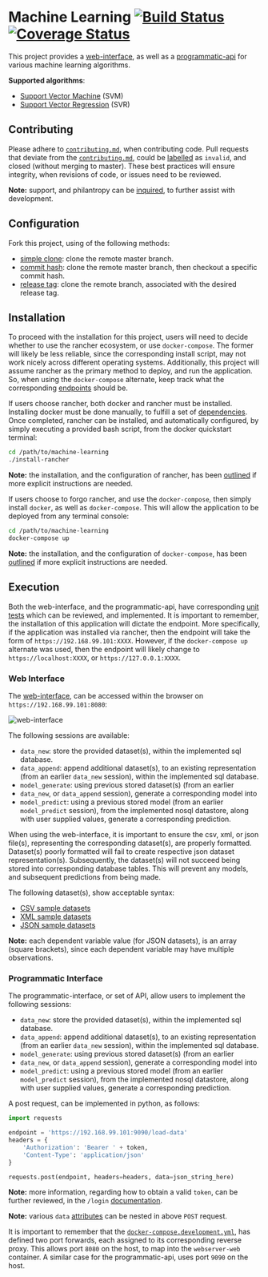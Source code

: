 # Machine Learning [![Build Status](https://travis-ci.org/jeff1evesque/machine-learning.svg?branch=master)](https://travis-ci.org/jeff1evesque/machine-learning) [![Coverage Status](https://coveralls.io/repos/github/jeff1evesque/machine-learning/badge.svg?branch=master)](https://coveralls.io/github/jeff1evesque/machine-learning?branch=master)

This project provides a [web-interface](https://github.com/jeff1evesque/machine-learning/blob/master/README.md#web-interface),
 as well as a [programmatic-api](https://github.com/jeff1evesque/machine-learning/blob/master/README.md#programmatic-interface)
 for various machine learning algorithms.

**Supported algorithms**:

- [Support Vector Machine](https://en.wikipedia.org/wiki/Support_vector_machine) (SVM)
- [Support Vector Regression](https://en.wikipedia.org/wiki/Support_vector_machine#Regression) (SVR)

## Contributing

Please adhere to [`contributing.md`](https://github.com/jeff1evesque/machine-learning/blob/master/contributing.md),
 when contributing code. Pull requests that deviate from the
 [`contributing.md`](https://github.com/jeff1evesque/machine-learning/blob/master/contributing.md),
 could be [labelled](https://github.com/jeff1evesque/machine-learning/labels)
 as `invalid`, and closed (without merging to master). These best practices
 will ensure integrity, when revisions of code, or issues need to be reviewed.

**Note:** support, and philantropy can be [inquired](https://jeff1evesque.github.io/machine-learning.docs/latest/html/contribution/support),
 to further assist with development.

## Configuration

Fork this project, using of the following methods:

- [simple clone](https://jeff1evesque.github.io/machine-learning.docs/latest/html/configuration/setup-clone.html#simple-clone):
 clone the remote master branch.
- [commit hash](https://jeff1evesque.github.io/machine-learning.docs/latest/html/configuration/setup-clone.html#commit-hash):
 clone the remote master branch, then checkout a specific commit hash.
- [release tag](https://jeff1evesque.github.io/machine-learning.docs/latest/html/configuration/setup-clone.html#release-tag):
 clone the remote branch, associated with the desired release tag.

## Installation

To proceed with the installation for this project, users will need to decide
whether to use the rancher ecosystem, or use `docker-compose`. The former will
likely be less reliable, since the corresponding install script, may not work
nicely across different operating systems. Additionally, this project will
assume rancher as the primary method to deploy, and run the application. So,
when using the `docker-compose` alternate, keep track what the corresponding
[endpoints](https://github.com/jeff1evesque/machine-learning/blob/master/README.md#execution)
should be.

If users choose rancher, both docker and rancher must be installed.
Installing docker must be done manually, to fulfill a set of [dependencies](https://jeff1evesque.github.io/machine-learning.docs/latest/html/installation/dependencies.html).
Once completed, rancher can be installed, and automatically configured, by simply
executing a provided bash script, from the docker quickstart terminal:

```bash
cd /path/to/machine-learning
./install-rancher
```

**Note:** the installation, and the configuration of rancher, has been [outlined](https://jeff1evesque.github.io/machine-learning.docs/latest/html/installation/rancher.html)
if more explicit instructions are needed.

If users choose to forgo rancher, and use the `docker-compose`, then simply
install `docker`, as well as `docker-compose`. This will allow the application
to be deployed from any terminal console:

```bash
cd /path/to/machine-learning
docker-compose up
```

**Note:** the installation, and the configuration of `docker-compose`, has been [outlined](https://jeff1evesque.github.io/machine-learning.docs/latest/html/installation/docker-compose.html)
if more explicit instructions are needed.

## Execution

Both the web-interface, and the programmatic-api, have corresponding
 [unit tests](https://github.com/jeff1evesque/machine-learning/blob/master/doc/test/pytest.rst)
 which can be reviewed, and implemented. It is important to remember,
 the installation of this application will dictate the endpoint. More
 specifically, if the application was installed via rancher, then the
 endpoint will take the form of `https://192.168.99.101:XXXX`. However,
 if the `docker-compose up` alternate was used, then the endpoint will
 likely change to `https://localhost:XXXX`, or `https://127.0.0.1:XXXX`.

### Web Interface

The [web-interface](https://github.com/jeff1evesque/machine-learning/blob/master/interface/templates/index.html),
 can be accessed within the browser on `https://192.168.99.101:8080`:

![web-interface](https://user-images.githubusercontent.com/2907085/39499223-97b96fce-4d7a-11e8-96e2-c4e31f6b8e09.JPG 'web-interface')

The following sessions are available:

- `data_new`: store the provided dataset(s), within the implemented sql
 database.
- `data_append`: append additional dataset(s), to an existing representation
 (from an earlier `data_new` session), within the implemented sql database.
- `model_generate`: using previous stored dataset(s) (from an earlier
- `data_new`, or `data_append` session), generate a corresponding model into
- `model_predict`: using a previous stored model (from an earlier
 `model_predict` session), from the implemented nosql datastore, along with
 user supplied values, generate a corresponding prediction.

When using the web-interface, it is important to ensure the csv, xml, or json
 file(s), representing the corresponding dataset(s), are properly formatted.
 Dataset(s) poorly formatted will fail to create respective json dataset
 representation(s). Subsequently, the dataset(s) will not succeed being stored
 into corresponding database tables. This will prevent any models, and subsequent
 predictions from being made.

The following dataset(s), show acceptable syntax:

- [CSV sample datasets](https://github.com/jeff1evesque/machine-learning/tree/master/interface/static/data/csv/)
- [XML sample datasets](https://github.com/jeff1evesque/machine-learning/tree/master/interface/static/data/xml/)
- [JSON sample datasets](https://github.com/jeff1evesque/machine-learning/tree/master/interface/static/data/json/web_interface)

**Note:** each dependent variable value (for JSON datasets), is an array
 (square brackets), since each dependent variable may have multiple
 observations.

### Programmatic Interface

The programmatic-interface, or set of API, allow users to implement the
 following sessions:

- `data_new`: store the provided dataset(s), within the implemented sql
 database.
- `data_append`: append additional dataset(s), to an existing representation
 (from an earlier `data_new` session), within the implemented sql database.
- `model_generate`: using previous stored dataset(s) (from an earlier
- `data_new`, or `data_append` session), generate a corresponding model into
- `model_predict`: using a previous stored model (from an earlier
 `model_predict` session), from the implemented nosql datastore, along with
 user supplied values, generate a corresponding prediction.

A post request, can be implemented in python, as follows:

```python
import requests

endpoint = 'https://192.168.99.101:9090/load-data'
headers = {
    'Authorization': 'Bearer ' + token,
    'Content-Type': 'application/json'
}

requests.post(endpoint, headers=headers, data=json_string_here)
```

**Note:** more information, regarding how to obtain a valid `token`, can be further
 reviewed, in the `/login` [documentation](https://jeff1evesque.github.io/machine-learning.docs/latest/html/programmatic-interface/authentication/login.html).

**Note:** various `data` [attributes](https://jeff1evesque.github.io/machine-learning.docs/latest/html/programmatic-interface/data-attributes.html) can be nested in above `POST` request.

It is important to remember that the [`docker-compose.development.yml`](https://github.com/jeff1evesque/machine-learning/blob/3889788a8343a4b7cef2cf84166f9bd35d83021c/docker-compose.development.yml#L33-L43),
 has defined two port forwards, each assigned to its corresponding reverse
 proxy. This allows port `8080` on the host, to map into the `webserver-web`
 container. A similar case for the programmatic-api, uses port `9090` on the
 host.
